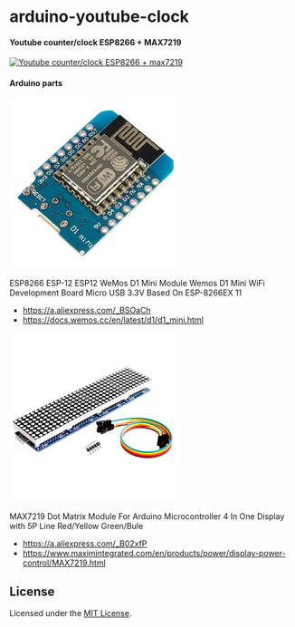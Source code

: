# arduino-youtube-clock

#### Youtube counter/clock ESP8266 + MAX7219

<a href="https://youtu.be/bePgZIXHSkM" target="_blank">
    <img src="https://i3.ytimg.com/vi/bePgZIXHSkM/hqdefault.jpg" alt="Youtube counter/clock ESP8266 + max7219">
</a>

#### Arduino parts
<img src="./include/ESP8266-ESP-12-ESP12-WeMos-D1-Mini-m-dulo-Wemos-D1-Mini-Placa-de-desarrollo-WiFi.jpg" width="300" alt=""/>

ESP8266 ESP-12 ESP12 WeMos D1 Mini Module Wemos D1 Mini WiFi Development Board Micro USB 3.3V Based On ESP-8266EX 11
- https://a.aliexpress.com/_BSOaCh
- https://docs.wemos.cc/en/latest/d1/d1_mini.html

<img src="./include/M-dulo-de-matriz-MAX7219-Dot-para-microcontrolador-Arduino-4-en-una-pantalla-con-L-nea.jpg" width="300" alt=""/>

MAX7219 Dot Matrix Module For Arduino Microcontroller 4 In One Display with 5P Line Red/Yellow Green/Bule
- https://a.aliexpress.com/_B02xfP
- https://www.maximintegrated.com/en/products/power/display-power-control/MAX7219.html

## License
Licensed under the [MIT License](./LICENSE).

